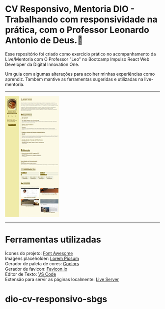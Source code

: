 # CV Responsivo, Mentoria  DIO - Trabalhando com responsividade na prática, com o Professor Leonardo Antonio de Deus.:page_with_curl:


Esse repositório foi criado como exercício prático no acompanhamento da Live/Mentoria com O Professor "Leo" no Bootcamp Impulso React Web Developer da Digital Innovation One.

Um guia com algumas alterações para acolher minhas experiências como aprendiz. Também mantive as ferramentas sugeridas e utilizadas na live-mentoria. 

-----

<img src="/img/CR.jpg" alt="AnVIL Image" title="Bootcamp Impulso React Web Developer" style="zoom:50%;" />



---

# Ferramentas utilizadas

Ícones do projeto: [Font Awesome](https://fontawesome.com/)  
Imagens placeholder: [Lorem Picsum](https://picsum.photos/)  
Gerador de paleta de cores: [Coolors](https://coolors.co)  
Gerador de favicon: [Favicon.io](https://link-url-here.org)  
Editor de Texto: [VS Code](https://code.visualstudio.com/)  
Extensão para servir as páginas localmente: [Live Server](https://marketplace.visualstudio.com/items?itemName=ritwickdey.LiveServer)  

# dio-cv-responsivo-sbgs
